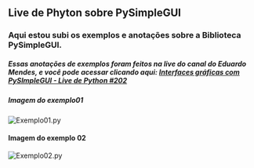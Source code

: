 ## Live de Phyton sobre PySimpleGUI

### Aqui estou subi os exemplos e anotações sobre a Biblioteca PySimpleGUI.

##### Essas anotações de exemplos foram feitos na live do canal do Eduardo Mendes, e você pode acessar clicando aqui: [Interfaces gráficas com PySImpleGUI - Live de Python #202](https://www.youtube.com/watch?v=1xGLzxV4qq4&ab_channel=EduardoMendes)

##### Imagem do exemplo01
![Exemplo01.py](https://prnt.sc/AnEPuiYWK9wJ)

#### Imagem do exemplo 02
![Exemplo02.py](https://prnt.sc/R_QMUedWzzEK)
